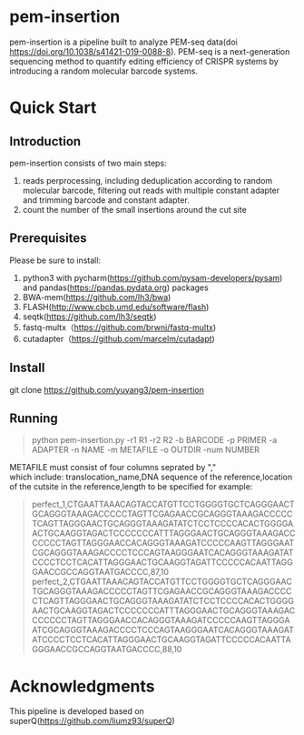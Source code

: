 # pem-insertion
pem-insertion is a pipeline built to analyze PEM-seq data(doi https://doi.org/10.1038/s41421-019-0088-8). PEM-seq is a next-generation sequencing method to quantify editing efficiency of CRISPR systems by introducing a random molecular barcode systems.
# Quick Start
## Introduction
pem-insertion consists of two main steps:
1. reads perprocessing, including deduplication according to random molecular barcode, filtering out reads with multiple constant adapter and trimming barcode and constant adapter.
2. count the number of the small insertions around the cut site
## Prerequisites
Please be sure to install:
1. python3 with pycharm(https://github.com/pysam-developers/pysam) and pandas(https://pandas.pydata.org) packages
2. BWA-mem(https://github.com/lh3/bwa)
3. FLASH(http://www.cbcb.umd.edu/software/flash)
4. seqtk(https://github.com/lh3/seqtk)
5. fastq-multx（https://github.com/brwnj/fastq-multx)
6. cutadapter（https://github.com/marcelm/cutadapt)
## Install 
git clone https://github.com/yuyang3/pem-insertion
## Running
> python pem-insertion.py -r1 R1 -r2 R2 -b BARCODE -p PRIMER -a ADAPTER -n NAME -m METAFILE -o OUTDIR -num NUMBER

METAFILE must consist of four columns seprated by ","  
which include: translocation_name,DNA sequence of the reference,location of the cutsite in the reference,length to be specified 
for example: 
> perfect_1,CTGAATTAAACAGTACCATGTTCCTGGGGTGCTCAGGGAACTGCAGGGTAAAGACCCCCTAGTTCGAGAACCGCAGGGTAAAGACCCCCTCAGTTAGGGAACTGCAGGGTAAAGATATCTCCTCCCCACACTGGGGAACTGCAAGGTAGACTCCCCCCCATTTAGGGAACTGCAGGGTAAAGACCCCCCCTAGTTAGGGAACCACAGGGTAAAGATCCCCCAAGTTAGGGAATCGCAGGGTAAAGACCCCTCCCAGTAAGGGAATCACAGGGTAAAGATATCCCCTCCTCACATTAGGGAACTGCAAGGTAGATTCCCCCACAATTAGGGAACCGCCAGGTAATGACCCC,87,10
perfect_2,CTGAATTAAACAGTACCATGTTCCTGGGGTGCTCAGGGAACTGCAGGGTAAAGACCCCCTAGTTCGAGAACCGCAGGGTAAAGACCCCCTCAGTTAGGGAACTGCAGGGTAAAGATATCTCCTCCCCACACTGGGGAACTGCAAGGTAGACTCCCCCCCATTTAGGGAACTGCAGGGTAAAGACCCCCCCTAGTTAGGGAACCACAGGGTAAAGATCCCCCAAGTTAGGGAATCGCAGGGTAAAGACCCCTCCCAGTAAGGGAATCACAGGGTAAAGATATCCCCTCCTCACATTAGGGAACTGCAAGGTAGATTCCCCCACAATTAGGGAACCGCCAGGTAATGACCCC,88,10

# Acknowledgments
This pipeline is developed based on superQ(https://github.com/liumz93/superQ)
